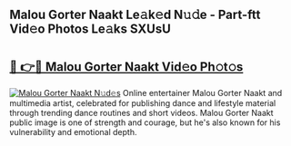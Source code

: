 ## Malou Gorter Naakt Le𝚊k𝚎d N𝚞𝚍e - Part-ftt Vid𝚎o Photos Le𝚊ks SXUsU

# <h2><a href="http://fb817vy.evod.top/?m=Malou+Gorter+Naakt">🔗 👉🔴 Malou Gorter Naakt Vid𝚎o Ph𝚘t𝚘s</a></h2>

[![Malou Gorter Naakt N𝚞d𝚎s](https://i.imgur.com/8V9OHl7.gif)](http://fb817vy.evod.top/?m=Malou+Gorter+Naakt)
Online entertainer Malou Gorter Naakt and multimedia artist, celebrated for publishing dance and lifestyle material through trending dance routines and short videos. Malou Gorter Naakt public image is one of strength and courage, but he's also known for his vulnerability and emotional depth. 
